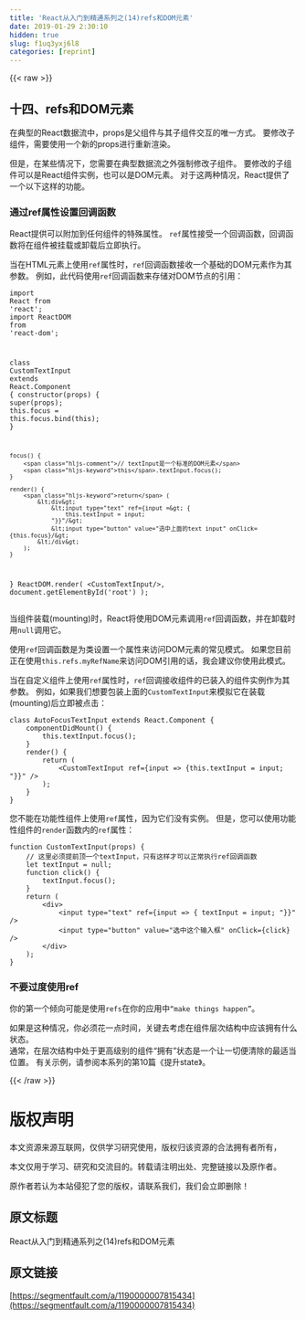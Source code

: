 ```yaml
---
title: 'React从入门到精通系列之(14)refs和DOM元素' 
date: 2019-01-29 2:30:10
hidden: true
slug: f1uq3yxj6l8
categories: [reprint]
---
```


{{< raw >}}

                    
<h2 id="articleHeader0">十四、refs和DOM元素</h2>
<p>在典型的React数据流中，props是父组件与其子组件交互的唯一方式。 要修改子组件，需要使用一个新的props进行重新渲染。 </p>
<p>但是，在某些情况下，您需要在典型数据流之外强制修改子组件。 要修改的子组件可以是React组件实例，也可以是DOM元素。 对于这两种情况，React提供了一个以下这样的功能。</p>
<h3 id="articleHeader1">通过ref属性设置回调函数</h3>
<p>React提供可以附加到任何组件的特殊属性。 <code>ref</code>属性接受一个回调函数，回调函数将在组件被挂载或卸载后立即执行。</p>
<p>当在HTML元素上使用<code>ref</code>属性时，<code>ref</code>回调函数接收一个基础的DOM元素作为其参数。 例如，此代码使用<code>ref</code>回调函数来存储对DOM节点的引用：</p>
<div class="widget-codetool" style="display:none;">
      <div class="widget-codetool--inner">
      <span class="selectCode code-tool" data-toggle="tooltip" data-placement="top" title="" data-original-title="全选"></span>
      <span type="button" class="copyCode code-tool" data-toggle="tooltip" data-placement="top" data-clipboard-text="import React from 'react';
import ReactDOM from 'react-dom';

class CustomTextInput extends React.Component {
    constructor(props) {
        super(props);
        this.focus = this.focus.bind(this);
    }

    focus() {
        // textInput是一个标准的DOM元素
        this.textInput.focus();
    }

    render() {
        return (
            <div>
                <input type=&quot;text&quot; ref={input => {
                    this.textInput = input;
                "}}"/>
                <input type=&quot;button&quot; value=&quot;选中上面的text input&quot; onClick={this.focus}/>
            </div>
        );
    }
}
ReactDOM.render(
    <CustomTextInput/>,
    document.getElementById('root')
);" title="" data-original-title="复制"></span>
      <span type="button" class="saveToNote code-tool" data-toggle="tooltip" data-placement="top" title="" data-original-title="放进笔记"></span>
      </div>
      </div><pre class="javascript hljs"><code class="javascript"><span class="hljs-keyword">import</span> React <span class="hljs-keyword">from</span> <span class="hljs-string">'react'</span>;
<span class="hljs-keyword">import</span> ReactDOM <span class="hljs-keyword">from</span> <span class="hljs-string">'react-dom'</span>;

<span class="hljs-class"><span class="hljs-keyword">class</span> <span class="hljs-title">CustomTextInput</span> <span class="hljs-keyword">extends</span> <span class="hljs-title">React</span>.<span class="hljs-title">Component</span> </span>{
    <span class="hljs-keyword">constructor</span>(props) {
        <span class="hljs-keyword">super</span>(props);
        <span class="hljs-keyword">this</span>.focus = <span class="hljs-keyword">this</span>.focus.bind(<span class="hljs-keyword">this</span>);
    }

    focus() {
        <span class="hljs-comment">// textInput是一个标准的DOM元素</span>
        <span class="hljs-keyword">this</span>.textInput.focus();
    }

    render() {
        <span class="hljs-keyword">return</span> (
            &lt;div&gt;
                &lt;input type="text" ref={input =&gt; {
                    this.textInput = input;
                "}}"/&gt;
                &lt;input type="button" value="选中上面的text input" onClick={this.focus}/&gt;
            &lt;/div&gt;
        );
    }
}
ReactDOM.render(
    &lt;CustomTextInput/&gt;,
    document.getElementById('root')
);</code></pre>
<p>当组件装载(mounting)时，React将使用DOM元素调用<code>ref</code>回调函数，并在卸载时用<code>null</code>调用它。</p>
<p>使用<code>ref</code>回调函数是为类设置一个属性来访问DOM元素的常见模式。 如果您目前正在使用<code>this.refs.myRefName</code>来访问DOM引用的话，我会建议你使用此模式。</p>
<p>当在自定义组件上使用<code>ref</code>属性时，<code>ref</code>回调接收组件的已装入的组件实例作为其参数。 例如，如果我们想要包装上面的<code>CustomTextInput</code>来模拟它在装载(mounting)后立即被点击：</p>
<div class="widget-codetool" style="display:none;">
      <div class="widget-codetool--inner">
      <span class="selectCode code-tool" data-toggle="tooltip" data-placement="top" title="" data-original-title="全选"></span>
      <span type="button" class="copyCode code-tool" data-toggle="tooltip" data-placement="top" data-clipboard-text="class AutoFocusTextInput extends React.Component {
    componentDidMount() {
        this.textInput.focus();
    }
    render() {
        return (
            <CustomTextInput ref={input => {this.textInput = input; "}}" />
        );
    }
}" title="" data-original-title="复制"></span>
      <span type="button" class="saveToNote code-tool" data-toggle="tooltip" data-placement="top" title="" data-original-title="放进笔记"></span>
      </div>
      </div><pre class="javascript hljs"><code class="javascript"><span class="hljs-class"><span class="hljs-keyword">class</span> <span class="hljs-title">AutoFocusTextInput</span> <span class="hljs-keyword">extends</span> <span class="hljs-title">React</span>.<span class="hljs-title">Component</span> </span>{
    componentDidMount() {
        <span class="hljs-keyword">this</span>.textInput.focus();
    }
    render() {
        <span class="hljs-keyword">return</span> (
            <span class="xml"><span class="hljs-tag">&lt;<span class="hljs-name">CustomTextInput</span> <span class="hljs-attr">ref</span>=<span class="hljs-string">{input</span> =&gt;</span> {this.textInput = input; "}}" /&gt;
        );
    }
}</span></code></pre>
<p>您不能在功能性组件上使用<code>ref</code>属性，因为它们没有实例。 但是，您可以使用功能性组件的<code>render</code>函数内的<code>ref</code>属性：</p>
<div class="widget-codetool" style="display:none;">
      <div class="widget-codetool--inner">
      <span class="selectCode code-tool" data-toggle="tooltip" data-placement="top" title="" data-original-title="全选"></span>
      <span type="button" class="copyCode code-tool" data-toggle="tooltip" data-placement="top" data-clipboard-text="function CustomTextInput(props) {
    // 这里必须提前顶一个textInput，只有这样才可以正常执行ref回调函数
    let textInput = null;
    function click() {
        textInput.focus();
    }
    return (
        <div>
            <input type=&quot;text&quot; ref={input => { textInput = input; "}}" />
            <input type=&quot;button&quot; value=&quot;选中这个输入框&quot; onClick={click} />
        </div>
    );
}" title="" data-original-title="复制"></span>
      <span type="button" class="saveToNote code-tool" data-toggle="tooltip" data-placement="top" title="" data-original-title="放进笔记"></span>
      </div>
      </div><pre class="javascript hljs"><code class="javascript"><span class="hljs-function"><span class="hljs-keyword">function</span> <span class="hljs-title">CustomTextInput</span>(<span class="hljs-params">props</span>) </span>{
    <span class="hljs-comment">// 这里必须提前顶一个textInput，只有这样才可以正常执行ref回调函数</span>
    <span class="hljs-keyword">let</span> textInput = <span class="hljs-literal">null</span>;
    <span class="hljs-function"><span class="hljs-keyword">function</span> <span class="hljs-title">click</span>(<span class="hljs-params"></span>) </span>{
        textInput.focus();
    }
    <span class="hljs-keyword">return</span> (
        &lt;div&gt;
            &lt;input type="text" ref={input =&gt; { textInput = input; "}}" /&gt;
            &lt;input type="button" value="选中这个输入框" onClick={click} /&gt;
        &lt;/div&gt;
    );
}</code></pre>
<h3 id="articleHeader2">不要过度使用ref</h3>
<p>你的第一个倾向可能是使用<code>refs</code>在你的应用中<code>“make things happen”</code>。 </p>
<p>如果是这种情况，你必须花一点时间，关键去考虑在组件层次结构中应该拥有什么状态。<br>通常，在层次结构中处于更高级别的组件“拥有”状态是一个让一切便清除的最适当位置。 有关示例，请参阅本系列的第10篇《提升state》。</p>

                
{{< /raw >}}

# 版权声明
本文资源来源互联网，仅供学习研究使用，版权归该资源的合法拥有者所有，

本文仅用于学习、研究和交流目的。转载请注明出处、完整链接以及原作者。

原作者若认为本站侵犯了您的版权，请联系我们，我们会立即删除！

## 原文标题
React从入门到精通系列之(14)refs和DOM元素

## 原文链接
[https://segmentfault.com/a/1190000007815434](https://segmentfault.com/a/1190000007815434)


